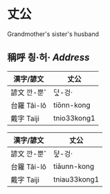 # 丈公

Grandmother's sister's husband

## 稱呼 칑·허· _Address_

漢字/諺文 | 丈公
--- | ---
諺文 깐-뿐ˆ | 뎌ᇫ-겅·
台羅 Tâi-lô | tiōnn-kong
戴字 Taiji | tnio33kong1


漢字/諺文 | 丈公
--- | ---
諺文 깐-뿐ˆ | ᄃᆤᇫ-겅·
台羅 Tâi-lô | tiāunn-kong
戴字 Taiji | tniau33kong1


